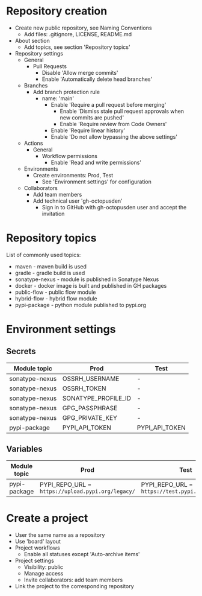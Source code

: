 # Repository creation

- Create new public repository, see Naming Conventions
  - Add files: .gitignore, LICENSE, README.md
- About section
  - Add topics, see section 'Repository topics'
- Repository settings
  - General
    - Pull Requests
      - Disable 'Allow merge commits'
      - Enable 'Automatically delete head branches'
  - Branches
    - Add branch protection rule
      - name: 'main'
        - Enable 'Require a pull request before merging'
          - Enable 'Dismiss stale pull request approvals when new commits are pushed'
          - Enable 'Require review from Code Owners'
        - Enable 'Require linear history'
        - Enable 'Do not allow bypassing the above settings'
  - Actions
    - General
      - Workflow permissions
        - Enable 'Read and write permissions'
  - Environments
    - Create environments: Prod, Test
      - See 'Environment settings' for configuration
  - Collaborators
    - Add team members
    - Add technical user 'gh-octopusden'
      - Sign in to GitHub with gh-octopusden user and accept the invitation

# Repository topics

List of commonly used topics:
* maven - maven build is used
* gradle - gradle build is used
* sonatype-nexus - module is published in Sonatype Nexus
* docker - docker image is built and published in GH packages
* public-flow - public flow module
* hybrid-flow - hybrid flow module
* pypi-package - python module published to pypi.org

# Environment settings

## Secrets

|Module topic|Prod|Test|
|---|---|---|
|sonatype-nexus|OSSRH_USERNAME| - |
|sonatype-nexus|OSSRH_TOKEN| - |
|sonatype-nexus|SONATYPE_PROFILE_ID| - |
|sonatype-nexus|GPG_PASSPHRASE| - |
|sonatype-nexus|GPG_PRIVATE_KEY| - |
|pypi-package|PYPI_API_TOKEN|PYPI_API_TOKEN|

## Variables

|Module topic|Prod|Test|
|---|---|---|
|pypi-package|PYPI_REPO_URL = `https://upload.pypi.org/legacy/`|PYPI_REPO_URL = `https://test.pypi.org/legacy/`|

# Create a project

- User the same name as a repository
- Use 'board' layout
- Project workflows
  - Enable all statuses except 'Auto-archive items'
- Project settings
  - Visibility: public
  - Manage access
  - Invite collaborators: add team members
- Link the project to the corresponding repository

  
